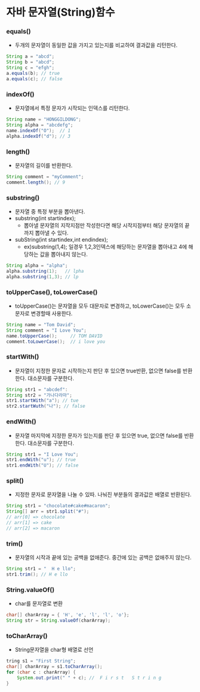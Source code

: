 # 자바 문자열(String)함수 

### equals()
- 두개의 문자열이 동일한 값을 가지고 있는지를 비교하여 결과값을 리턴한다.
```java
String a = "abcd";
String b = "abcd";
String c = "efgh";
a.equals(b); // true
a.equals(c); // false
```

### indexOf()
- 문자열에서 특정 문자가 시작되는 인덱스를 리턴한다.
```java
String name = "HONGGILDONG";
String alpha = "abcdefg";
name.indexOf("O");  // 1
alpha.indexOf("d"); // 3
```

### length()
- 문자열의 길이를 반환한다.
```java
String comment = "myComment";
comment.length(); // 9
```

### substring()
- 문자열 중 특정 부분을 뽑아낸다.
- substring(int startindex);
    - 뽑아낼 문자열의 지작지점만 작성한다면 해당 시작지점부터 해당 문자열의 끝까지 뽑아낼 수 있다.
- subString(int startindex,int endindex);
    - ex)substring(1,4); 일경우 1,2,3인덱스에 해당하는 문자열을 뽑아내고 4에 해당하는 값을 뽑아내지 않는다.
```java
String alpha = "alpha";
alpha.substring(1);   // lpha
alpha.substring(1,3); // lp
```

### toUpperCase(), toLowerCase()
- toUpperCase()는 문자열을 모두 대문자로 변경하고, toLowerCase()는 모두 소문자로 변경할때 사용한다.
```java
String name = "Tom David";
String comment = "I Love You";
name.toUpperCase();     // TOM DAVID
comment.toLowerCase();  // i love you
```

### startWith()
- 문자열이 지정한 문자로 시작하는지 판단 후 있으면 true반환, 없으면 false를 반환한다. 대소문자를 구분한다.
```java
String str1 = "abcdef":
String str2 = "가나다라마";
str1.startWith("a"); // tue
str2.startWuth("나"); // false
```
### endWith()
- 문자열 마지막에 지정한 문자가 있는지를 판단 후 있으면 true, 없으면 false를 반환한다. 대소문자를 구분한다.
```java
String str1 = "I Love You";
str1.endWith("u"); // true
str1.endWith("U"); // false  
```
### split()
- 지정한 문자로 문자열을 나눌 수 있따. 나눠진 부분들의 결과값은 배열로 반환된다.
```java
String str1 = "chocolate#cake#macaron";
String[] arr = str1.split("#");
// arr[0] => chocolate
// arr[1] => cake
// arr[2] => macaron
```

### trim()
- 문자열의 시작과 끝에 있는 공백을 없애준다. 중간에 있는 공백은 없애주지 않는다.
```java
String str1 = "  H e llo";
str1.trim(); // H e llo
```

### String.valueOf()
- char를 문자열로 변환
```java
char[] charArray = { 'H', 'e', 'l', 'l', 'o'};
String str = String.valueOf(charArray); 
```
### toCharArray()
- String문자열을 char형 배열로 선언
```java
tring s1 = "First String";
char[] charArray = s1.toCharArray();
for (char c : charArray) {
    System.out.print(" " + c); //  F i r s t   S t r i n g
}
```
